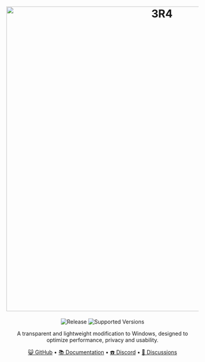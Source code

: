 <h1 align="center">
  <a href="https://github.com/GOD-TBnkz" target="_blank"><img src="https://www.dropbox.com/scl/fi/be2y54zbdyhoj3xr09ow1/3R4-SOLID-BORDER.png?rlkey=5b89o13974e51qdxiz9u2usro&st=gd759hab&raw=1" alt="3R4" width="800"></a>
</h1>
  <p align="center">
    <img alt="Release" src="https://www.dropbox.com/scl/fi/n5axv28u44bij5vh611sn/RELEASE.svg?rlkey=5rxfvzgzjxfeaornm0i9t6h4a&st=a46z17f3&raw=1" />
    <img alt="Supported Versions" src="https://img.shields.io/badge/Windows%2011%20%26%2010-1a91ff?style=for-the-badge&logo=windows" />
  </p>
<p align="center">A transparent and lightweight modification to Windows, designed to optimize performance, privacy and usability.</p>

<p align="center">
  <a href="https://github.com/GOD-TBnkz" target="_blank">😺 GitHub</a>
  •
  <a href="" target="_blank">📚 Documentation</a>
  •
  <a href="https://discord.gg/gjUJHeguN6" target="_blank">☎️ Discord</a>
  •
  <a href="" target="_blank">💬 Discussions</a>
</p>
